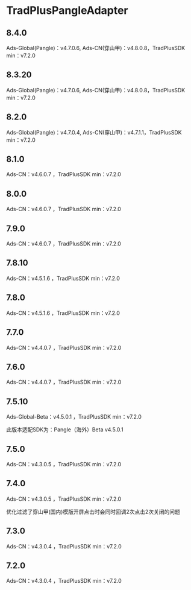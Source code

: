 # TradPlusPangleAdapter

## 8.4.0

Ads-Global(Pangle)：v4.7.0.6, Ads-CN(穿山甲)：v4.8.0.8，TradPlusSDK min：v7.2.0

## 8.3.20

Ads-Global(Pangle)：v4.7.0.6, Ads-CN(穿山甲)：v4.8.0.8，TradPlusSDK min：v7.2.0

## 8.2.0

Ads-Global(Pangle)：v4.7.0.4, Ads-CN(穿山甲)：v4.7.1.1，TradPlusSDK min：v7.2.0

## 8.1.0

Ads-CN：v4.6.0.7 ，TradPlusSDK min：v7.2.0

## 8.0.0

Ads-CN：v4.6.0.7 ，TradPlusSDK min：v7.2.0

## 7.9.0

Ads-CN：v4.6.0.7 ，TradPlusSDK min：v7.2.0

## 7.8.10

Ads-CN：v4.5.1.6 ，TradPlusSDK min：v7.2.0

## 7.8.0

Ads-CN：v4.5.1.6 ，TradPlusSDK min：v7.2.0

## 7.7.0

Ads-CN：v4.4.0.7 ，TradPlusSDK min：v7.2.0

## 7.6.0

Ads-CN：v4.4.0.7 ，TradPlusSDK min：v7.2.0

## 7.5.10

Ads-Global-Beta：v4.5.0.1 ，TradPlusSDK min：v7.2.0

此版本适配SDK为：Pangle（海外）Beta v4.5.0.1


## 7.5.0

Ads-CN：v4.3.0.5 ，TradPlusSDK min：v7.2.0

## 7.4.0

Ads-CN：v4.3.0.5 ，TradPlusSDK min：v7.2.0

优化过滤了穿山甲(国内)模版开屏点击时会同时回调2次点击2次关闭的问题

## 7.3.0

Ads-CN：v4.3.0.4 ，TradPlusSDK min：v7.2.0

## 7.2.0

Ads-CN：v4.3.0.4 ，TradPlusSDK min：v7.2.0